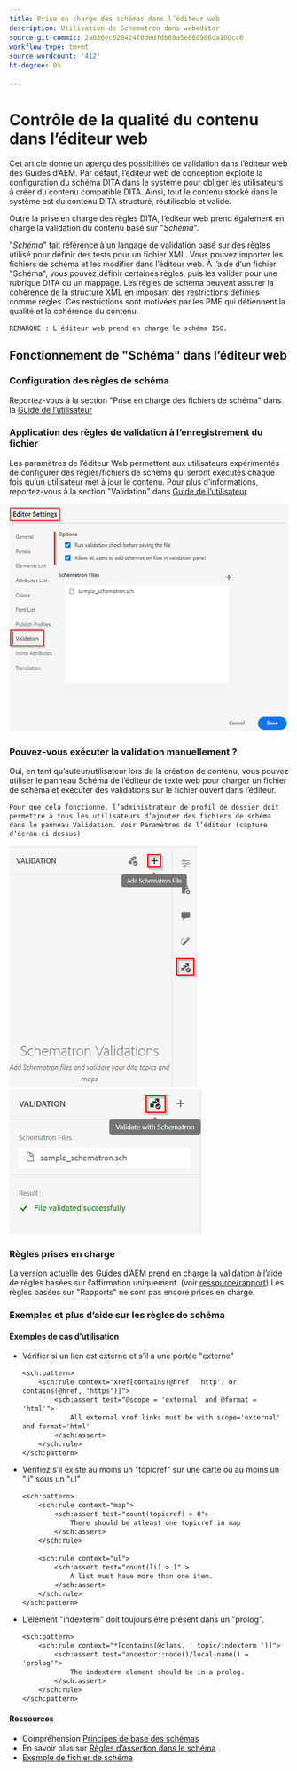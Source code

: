 ```yaml
---
title: Prise en charge des schémas dans l’éditeur web
description: Utilisation de Schematron dans webeditor
source-git-commit: 2a036ec628424f0dedfdb69a5e860906ca100cc6
workflow-type: tm+mt
source-wordcount: '412'
ht-degree: 0%

---
```



# Contrôle de la qualité du contenu dans l’éditeur web

Cet article donne un aperçu des possibilités de validation dans l’éditeur web des Guides d’AEM.
Par défaut, l’éditeur web de conception exploite la configuration du schéma DITA dans le système pour obliger les utilisateurs à créer du contenu compatible DITA. Ainsi, tout le contenu stocké dans le système est du contenu DITA structuré, réutilisable et valide.

Outre la prise en charge des règles DITA, l’éditeur web prend également en charge la validation du contenu basé sur &quot;*Schéma*&quot;.

&quot;*Schéma*&quot; fait référence à un langage de validation basé sur des règles utilisé pour définir des tests pour un fichier XML. Vous pouvez importer les fichiers de schéma et les modifier dans l’éditeur web. À l’aide d’un fichier &quot;Schéma&quot;, vous pouvez définir certaines règles, puis les valider pour une rubrique DITA ou un mappage. Les règles de schéma peuvent assurer la cohérence de la structure XML en imposant des restrictions définies comme règles. Ces restrictions sont motivées par les PME qui détiennent la qualité et la cohérence du contenu.

    REMARQUE : L’éditeur web prend en charge le schéma ISO.


## Fonctionnement de &quot;Schéma&quot; dans l’éditeur web

### Configuration des règles de schéma

Reportez-vous à la section &quot;Prise en charge des fichiers de schéma&quot; dans la [Guide de l’utilisateur](https://helpx.adobe.com/content/dam/help/en/xml-documentation-solution/4-2/Adobe-Experience-Manager-Guides_UUID_User-Guide_EN.pdf#page=148)


### Application des règles de validation à l’enregistrement du fichier

Les paramètres de l’éditeur Web permettent aux utilisateurs expérimentés de configurer des règles/fichiers de schéma qui seront exécutés chaque fois qu’un utilisateur met à jour le contenu. Pour plus d’informations, reportez-vous à la section &quot;Validation&quot; dans [Guide de l’utilisateur](https://helpx.adobe.com/content/dam/help/en/xml-documentation-solution/4-2/Adobe-Experience-Manager-Guides_UUID_User-Guide_EN.pdf#page=58)

![Définition de règles à partir des paramètres de l’éditeur web](../../../assets/authoring/schematron-editorsettings-validation-tab.png)


### Pouvez-vous exécuter la validation manuellement ?

Oui, en tant qu’auteur/utilisateur lors de la création de contenu, vous pouvez utiliser le panneau Schéma de l’éditeur de texte web pour charger un fichier de schéma et exécuter des validations sur le fichier ouvert dans l’éditeur.

    Pour que cela fonctionne, l’administrateur de profil de dossier doit permettre à tous les utilisateurs d’ajouter des fichiers de schéma dans le panneau Validation. Voir Paramètres de l’éditeur (capture d’écran ci-dessus)

![Choisir le fichier de schéma](../../../assets/authoring/schematron-rightpanel-validation-addsch.png)
![Exécuter la validation](../../../assets/authoring/schematron-rightpanel-validation-runsch.png)


### Règles prises en charge

La version actuelle des Guides d’AEM prend en charge la validation à l’aide de règles basées sur l’affirmation uniquement. (voir [ressource/rapport](https://schematron.com/document/205.html)) Les règles basées sur &quot;Rapports&quot; ne sont pas encore prises en charge.


### Exemples et plus d’aide sur les règles de schéma

#### Exemples de cas d’utilisation

- Vérifier si un lien est externe et s’il a une portée &quot;externe&quot;

   ```
   <sch:pattern>
       <sch:rule context="xref[contains(@href, 'http') or contains(@href, 'https')]">
           <sch:assert test="@scope = 'external' and @format = 'html'">
               All external xref links must be with scope='external' and format='html'
           </sch:assert>
       </sch:rule>
   </sch:pattern>
   ```

- Vérifiez s’il existe au moins un &quot;topicref&quot; sur une carte ou au moins un &quot;li&quot; sous un &quot;ul&quot;

   ```
   <sch:pattern>
       <sch:rule context="map">
           <sch:assert test="count(topicref) > 0">
               There should be atleast one topicref in map
           </sch:assert>
       </sch:rule>
   
       <sch:rule context="ul">
           <sch:assert test="count(li) > 1" >
               A list must have more than one item.
           </sch:assert>
       </sch:rule>
   </sch:pattern>
   ```

- L’élément &quot;indexterm&quot; doit toujours être présent dans un &quot;prolog&quot;.

   ```
   <sch:pattern>
       <sch:rule context="*[contains(@class, ' topic/indexterm ')]">
           <sch:assert test="ancestor::node()/local-name() = 'prolog'">
               The indexterm element should be in a prolog.
           </sch:assert>
       </sch:rule>
   </sch:pattern>
   ```

#### Ressources

- Compréhension  [Principes de base des schémas](https://da2022.xatapult.com/#what-is-schematron)
- En savoir plus sur [Règles d’assertion dans le schéma](https://www.xml.com/pub/a/2003/11/12/schematron.html#Assertions)
- [Exemple de fichier de schéma](../../../assets/authoring/sample_schematron.sch)